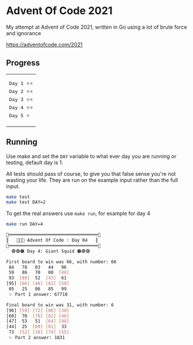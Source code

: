 # Advent Of Code 2021

My attempt at Advent of Code 2021, written in Go using a lot of brute force and ignorance

https://adventofcode.com/2021

## Progress

<table>
  <tr>
    <td>
      <pre>
Day 1 ⭐⭐
Day 2 ⭐⭐
Day 3 ⭐⭐
Day 4 ⭐⭐
Day 5 ⭐</pre>
    </td>
  </tr>
</table>

## Running

Use make and set the `DAY` variable to what ever day you are running or testing, default day is 1.

All tests should pass of course, to give you that false sense you're not wasting your life. They are run on the example input rather than the full input.

```bash
make test
make test DAY=2
```

To get the real answers use `make run`, for example for day 4

```bash
make run DAY=4

🌟══════════════════════════════════🌟
║   📅🎄🎁 Advent Of Code : Day 04   ║
🌟══════════════════════════════════🌟
  🟣🟢🟠 Day 4: Giant Squid 🟠🟢🟣

First board to win was 66, with number: 66
 84   78   03   44   96
 59   86   70   80  [48]
 93  [88]  52  [43]  61
[95] [66] [46] [62] [58]
 05   25   06   85   99
 ✨ Part 1 answer: 67718

Final board to win was 31, with number: 6
[96] [59] [72] [06] [38]
[60]  70  [76] [82] [46]
[47]  53   51  [64] [98]
[44]  25  [69] [81]  33
 73  [52] [10] [74] [55]
 ✨ Part 2 answer: 1831
```
